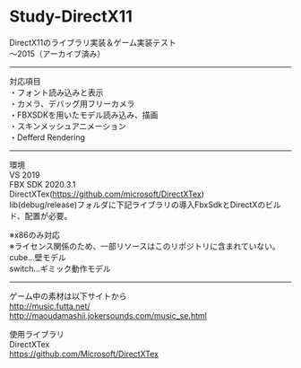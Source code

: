 # Study-DirectX11
DirectX11のライブラリ実装＆ゲーム実装テスト<br>
～2015（アーカイブ済み）

----
対応項目<br>
・フォント読み込みと表示<br>
・カメラ、デバッグ用フリーカメラ<br>
・FBXSDKを用いたモデル読み込み、描画<br>
・スキンメッシュアニメーション<br>
・Defferd Rendering

----
環境<br>
VS 2019<br>
FBX SDK 2020.3.1<br>
DirectXTex(https://github.com/microsoft/DirectXTex)<br>
lib(debug/release)フォルダに下記ライブラリの導入FbxSdkとDirectXのビルド、配置が必要。<br>

※x86のみ対応<br>
※ライセンス関係のため、一部リソースはこのリポジトリに含まれていない。<br>
cube...壁モデル<br>
switch...ギミック動作モデル<br>

----
ゲーム中の素材は以下サイトから<br>
http://music.futta.net/<br>
http://maoudamashii.jokersounds.com/music_se.html<br>

使用ライブラリ<br>
DirectXTex<br>
https://github.com/Microsoft/DirectXTex<br>
